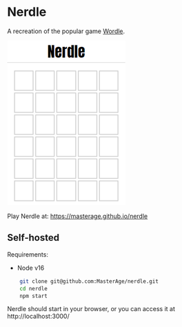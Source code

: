 # Nerdle
A recreation of the popular game [Wordle](https://www.nytimes.com/games/wordle/index.html).

![playing nerdle](assets/nerdle.gif)

Play Nerdle at: https://masterage.github.io/nerdle

## Self-hosted
Requirements:
* Node v16
```bash
    git clone git@github.com:MasterAge/nerdle.git
    cd nerdle
    npm start
```

Nerdle should start in your browser, or you can access it at http://localhost:3000/
